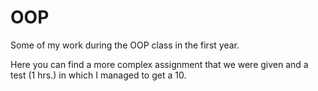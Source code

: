 # OOP
Some of my work during the OOP class in the first year.

Here you can find a more complex assignment that we were given and a test (1 hrs.) in which I managed
to get a 10.
